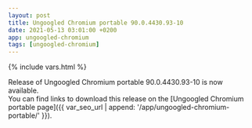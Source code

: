 ```yaml
---
layout: post
title: Ungoogled Chromium portable 90.0.4430.93-10
date: 2021-05-13 03:01:00 +0200
app: ungoogled-chromium
tags: [ungoogled-chromium]
---
```

{% include vars.html %}

Release of Ungoogled Chromium portable 90.0.4430.93-10 is now available.<br />
You can find links to download this release on the [Ungoogled Chromium portable page]({{ var_seo_url | append: '/app/ungoogled-chromium-portable/' }}).
